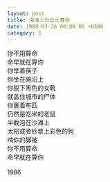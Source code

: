 ```yaml
---
layout: post
title: 海滩上为女士算命
date: 1989-03-26 00:00:00 +0800
category: 1
---
```


你不用算命<br>
命早就在算你<br>
你举着筷子<br>
你坐在碗沿上<br>
你脱下黑色的女靴<br>
就盖住城市的尸体<br>
你裹着布匹<br>
仍然是吃米的老鼠<br>
半截泡在沙滩上<br>
太阳或者钞票上彩色的狗<br>
啃你的脚被<br>
你不用算命<br>
命早就在算你<br>
<br>
1986